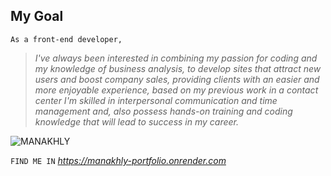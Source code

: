 
## My Goal

`As a front-end developer,`

>*I've always been interested in combining my passion for coding and my knowledge of business analysis, to develop sites that attract new users and boost company sales,
providing clients with an easier and more enjoyable experience,
based on my previous work in a contact center I'm skilled in interpersonal communication and time management
and, also possess hands-on training and coding knowledge that will lead to success in my career.*

![MANAKHLY](https://github.com/Ahmed-Manakhly/My-Portfolio/assets/108705757/8c950b2d-1a5c-4fb3-afaf-daf9c3293c1b)

`FIND ME IN`
*https://manakhly-portfolio.onrender.com*
